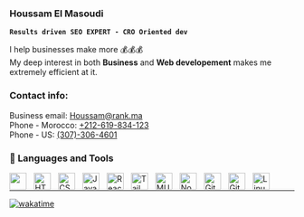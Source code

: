 <h3 align="left">Houssam El Masoudi </h3>
  
 **`Results driven SEO EXPERT - CRO Oriented dev`**
 
I help businesses make more 💰💰💰<br>
My deep interest in both **Business** and **Web developement** makes me extremely efficient at it.

### Contact info:

Business email: Houssam@rank.ma
<br>
Phone - Morocco: [+212-619-834-123](tel:+212619834123)
<br>
Phone - US: [(307)-306-4601](tel:3073064601)

### 🧰 Languages and Tools

<img align="left" alt="Linux" width="30px" style="padding-right:10px;color:white" src="https://cdn.jsdelivr.net/gh/devicons/devicon/icons/wordpress/wordpress-plain-wordmark.svg" />
<img align="left" alt="HTML" width="30px" style="padding-right:10px;" src="https://cdn.jsdelivr.net/gh/devicons/devicon/icons/html5/html5-plain.svg" />
<img align="left" alt="CSS" width="30px" style="padding-right:10px;" src="https://cdn.jsdelivr.net/gh/devicons/devicon/icons/css3/css3-plain.svg" />
<img align="left" alt="JavaScript" width="30px" style="padding-right:10px;" src="https://cdn.jsdelivr.net/gh/devicons/devicon/icons/javascript/javascript-plain.svg" />
<img align="left" alt="React" width="30px" style="padding-right:10px;" src="https://cdn.jsdelivr.net/gh/devicons/devicon/icons/react/react-original.svg" />
<img align="left" alt="Tailwind" width="30px" style="padding-right:10px;" src="https://cdn.jsdelivr.net/gh/devicons/devicon/icons/tailwindcss/tailwindcss-plain.svg" />
<img align="left" alt="MUI" width="30px" style="padding-right:10px;" src="https://cdn.jsdelivr.net/gh/devicons/devicon/icons/materialui/materialui-original.svg" />
<img align="left" alt="NodeJS" width="30px" style="padding-right:10px;" src="https://cdn.jsdelivr.net/gh/devicons/devicon/icons/nodejs/nodejs-original.svg" />
<img align="left" alt="GitHub" width="30px" style="padding-right:10px;" src="https://cdn.jsdelivr.net/gh/devicons/devicon/icons/github/github-original.svg" />
<img align="left" alt="Git" width="30px" style="padding-right:10px;" src="https://cdn.jsdelivr.net/gh/devicons/devicon/icons/git/git-original.svg" />
<img align="left" alt="Linux" width="30px" style="padding-right:10px;" src="https://cdn.jsdelivr.net/gh/devicons/devicon/icons/linux/linux-original.svg" />

<br />

---

[![wakatime](https://wakatime.com/badge/user/23d940d1-4dee-4240-9d62-437416152cb4.svg)](https://wakatime.com/@23d940d1-4dee-4240-9d62-437416152cb4)


